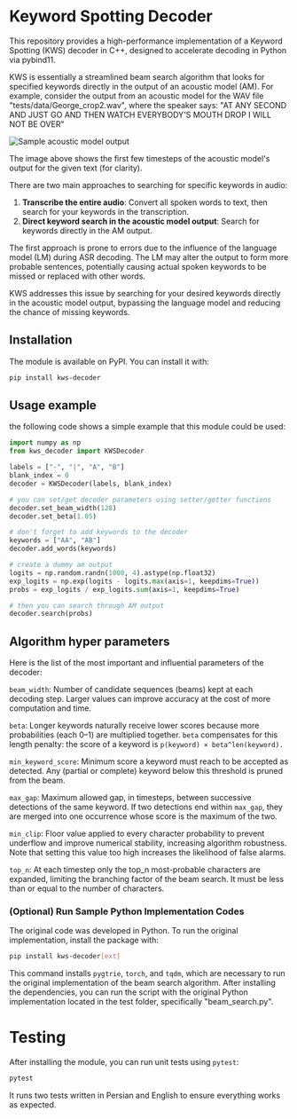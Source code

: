 # Keyword Spotting Decoder

This repository provides a high-performance implementation of a Keyword Spotting (KWS) decoder in C++, designed to accelerate decoding in Python via pybind11.

KWS is essentially a streamlined beam search algorithm that looks for specified keywords directly in the output of an acoustic model (AM).  For example, consider the output from an acoustic model for the WAV file "tests/data/George_crop2.wav", where the speaker says:
"AT ANY SECOND AND JUST GO AND THEN WATCH EVERYBODY'S MOUTH DROP I WILL NOT BE OVER"

![Sample acoustic model output](https://raw.githubusercontent.com/yourusername/kws-decoder/main/tests/data/output.png)

The image above shows the first few timesteps of the acoustic model's output for the given text (for clarity).

There are two main approaches to searching for specific keywords in audio:
1. **Transcribe the entire audio**: Convert all spoken words to text, then search for your keywords in the transcription.
2. **Direct keyword search in the acoustic model output**: Search for keywords directly in the AM output.

The first approach is prone to errors due to the influence of the language model (LM) during ASR decoding. The LM may alter the output to form more probable sentences, potentially causing actual spoken keywords to be missed or replaced with other words.

KWS addresses this issue by searching for your desired keywords directly in the acoustic model output, bypassing the language model and reducing the chance of missing keywords.

## Installation

The module is available on PyPI. You can install it with:

```bash
pip install kws-decoder
```

## Usage example

the following code shows a simple example that this module could be used:

```python
import numpy as np
from kws_decoder import KWSDecoder

labels = ["-", "|", "A", "B"]
blank_index = 0
decoder = KWSDecoder(labels, blank_index)

# you can set/get decoder parameters using setter/getter functions
decoder.set_beam_width(128)
decoder.set_beta(1.05)

# don't forget to add keywords to the decoder
keywords = ["AA", "AB"]
decoder.add_words(keywords)

# create a dummy am output
logits = np.random.randn(1000, 4).astype(np.float32)
exp_logits = np.exp(logits - logits.max(axis=1, keepdims=True))
probs = exp_logits / exp_logits.sum(axis=1, keepdims=True)

# then you can search through AM output
decoder.search(probs)
```

## Algorithm hyper parameters

Here is the list of the most important and influential parameters of the decoder:

`beam_width`: Number of candidate sequences (beams) kept at each decoding step. Larger values can improve accuracy at the cost of more computation and time.

`beta`: Longer keywords naturally receive lower scores because more probabilities (each 0–1) are multiplied together. `beta` compensates for this length penalty: the score of a keyword is `p(keyword) × beta^len(keyword).`

`min_keyword_score`: Minimum score a keyword must reach to be accepted as detected. Any (partial or complete) keyword below this threshold is pruned from the beam.

`max_gap`: Maximum allowed gap, in timesteps, between successive detections of the same keyword. If two detections end within `max_gap`, they are merged into one occurrence whose score is the maximum of the two.

`min_clip`: Floor value applied to every character probability to prevent underflow and improve numerical stability, increasing algorithm robustness. Note that setting this value too high increases the likelihood of false alarms.

`top_n`: At each timestep only the top_n most-probable characters are expanded, limiting the branching factor of the beam search. It must be less than or equal to the number of characters.


### (Optional) Run Sample Python Implementation Codes

The original code was developed in Python. To run the original implementation, install the package with:

```bash
pip install kws-decoder[ext]
```

This command installs `pygtrie`, `torch`, and `tqdm`, which are necessary to run the original implementation of the beam search algorithm. After installing the dependencies, you can run the script with the original Python implementation located in the test folder, specifically "beam_search.py".


# Testing

After installing the module, you can run unit tests using `pytest`:

```bash
pytest
```

It runs two tests written in Persian and English to ensure everything works as expected.

